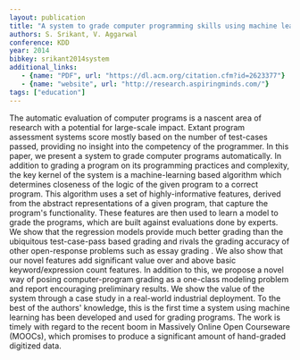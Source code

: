 ```yaml
---
layout: publication
title: "A system to grade computer programming skills using machine learning"
authors: S. Srikant, V. Aggarwal
conference: KDD
year: 2014
bibkey: srikant2014system
additional_links:
   - {name: "PDF", url: "https://dl.acm.org/citation.cfm?id=2623377"}
   - {name: "website", url: "http://research.aspiringminds.com/"}
tags: ["education"]
---
```

The automatic evaluation of computer programs is a nascent area of research with a potential for large-scale impact. Extant program assessment systems score mostly based on the number of test-cases passed, providing no insight into the competency of the programmer. In this paper, we present a system to grade computer programs automatically. In addition to grading a program on its programming practices and complexity, the key kernel of the system is a machine-learning based algorithm which determines closeness of the logic of the given program to a correct program. This algorithm uses a set of highly-informative features, derived from the abstract representations of a given program, that capture the program's functionality. These features are then used to learn a model to grade the programs, which are built against evaluations done by experts. We show that the regression models provide much better grading than the ubiquitous test-case-pass based grading and rivals the grading accuracy of other open-response problems such as essay grading . We also show that our novel features add significant value over and above basic keyword/expression count features. In addition to this, we propose a novel way of posing computer-program grading as a one-class modeling problem and report encouraging preliminary results. We show the value of the system through a case study in a real-world industrial deployment. To the best of the authors' knowledge, this is the first time a system using machine learning has been developed and used for grading programs. The work is timely with regard to the recent boom in Massively Online Open Courseware (MOOCs), which promises to produce a significant amount of hand-graded digitized data.
